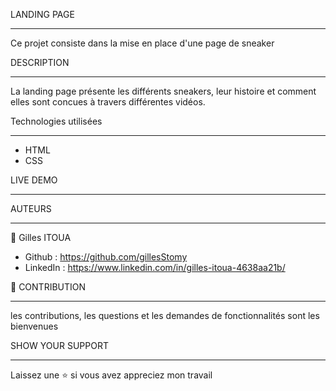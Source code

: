 LANDING PAGE
_______________________________________________________________________________________________________

Ce projet consiste dans la mise en place d'une page de sneaker


DESCRIPTION
________________________________________________________________________________________________
La landing page présente les différents sneakers, leur histoire et comment elles sont concues à travers différentes vidéos.


Technologies utilisées
_____________________

 * HTML
 * CSS
 
 LIVE DEMO
 ______________________________________________________________________________________________________
 
 
 AUTEURS
 ______________________________________________________________________________________________________
 
👤 Gilles ITOUA
  * Github : https://github.com/gillesStomy
  * LinkedIn : https://www.linkedin.com/in/gilles-itoua-4638aa21b/
  
🤝 CONTRIBUTION
_______________________________________________________________________________________________________
les contributions, les questions et les demandes de fonctionnalités sont les bienvenues

SHOW YOUR SUPPORT
_______________________________________________________________________________________________________
Laissez une ⭐️ si vous avez appreciez mon travail
